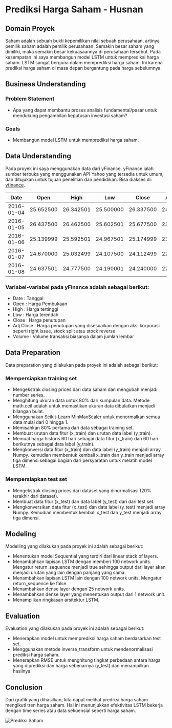 # Prediksi Harga Saham - Husnan

## Domain Proyek

Saham adalah sebuah bukti kepemilikan nilai sebuah perusahaan, artinya pemilik saham adalah pemilik perusahaan. Semakin besar saham yang dimiliki, maka semakin besar kekuasaannya di perusahaan tersebut. Pada kesempatan ini saya membangun model LSTM untuk memprediksi harga saham. LSTM sangat berguna dalam memprediksi harga saham. Ini karena prediksi harga saham di masa depan bergantung pada harga sebelumnya.

## Business Understanding

### Problem Statement
- Apa yang dapat membantu proses analisis fundamental/pasar untuk mendukung pengambilan keputusan investasi saham?

### Goals
- Membangun model LSTM untuk memprediksi harga saham.

## Data Understanding
Pada proyek ini saya menggunakan data dari yFinance. yFinance ialah sumber terbuka yang menggunakan API Yahoo yang tersedia untuk umum, dan ditujukan untuk tujuan penelitian dan pendidikan. Bisa diakses di: [yfinance](https://pypi.org/project/yfinance/#description). 

|Date       |Open      |High      |Low       |Close     |Adj Clos  |Volume
|-----------|----------|----------|----------|----------|----------|----------|
|2016-01-04 |25.652500 |26.342501 |25.500000 |26.337500 |24.151499 |270597600 |
|2016-01-05 |26.437500 |26.462500 |25.602501 |25.677500 |23.546272 |223164000 |
|2016-01-06 |25.139999 |25.592501 |24.967501 |25.174999 |23.085484 |273829600 |
|2016-01-07 |24.670000 |25.032499 |24.107500 |24.112499 |22.111172 |324377600 |
|2016-01-08	|24.637501 |24.777500 |24.190001 |24.240000 |22.228086 |283192000 |

### Variabel-variabel pada yFinance adalah sebagai berikut:
- Date : Tanggal
- Open : Harga Pembukaan
- High : Harga tertinggi
- Low : Harga terendah
- Close : Harga penutupan
- Adj Close : Harga penutupan yang disesuaikan dengan aksi korporasi seperti right issue, stock split atau stock reverse
- Volume : Volume transaksi biasanya dalam jumlah lembar

## Data Preparation
Data preparation yang dilakukan pada proyek ini adalah sebagai berikut:

### Mempersiapkan training set
- Mengekstrak closing prices dari data saham dan mengubah menjadi number series.
- Menghitung ukuran data untuk 80% dari kumpulan data. Metode math.ceil adalah untuk memastikan ukuran data dibulatkan menjadi bilangan bulat.
- Menggunakan Scikit-Learn MinMaxScaler untuk menormalkan semua data mulai dari 0 hingga 1.
- Memisahkan 80% pertama dari data sebagai training set.
- Membuat urutan data fitur (x_train) dan urutan data label (y_train).
- Memuat harga historis 60 hari sebagai data fitur (x_train) dan 60 hari berikutnya sebagai data label (y_train).
- Mengkonversi data fitur (x_train) dan data label (y_train) menjadi array Numpy. kemudian membentuk kembali x_train dan y_train menjadi array tiga dimensi sebagai bagian dari persyaratan untuk melatih model LSTM.

### Mempersiapkan test set
- Mengekstrak closing prices dari dataset yang dinormalisasi (20% terakhir dari dataset).
- Membuat data fitur (x_test) dan data label (y_test) dari dari test set.
- Mengkonversikan data fitur (x_test) dan data label (y_test) menjadi array Numpy. Kemudian membentuk kembali x_test dan y_test menjadi array tiga dimensi.

## Modeling
Modelling yang dilakukan pada proyek ini adalah sebagai berikut:
- Menentukan model Sequential yang terdiri dari linear stack of layers.
- Menambahkan lapisan LSTM dengan memberi 100 network units. Mengatur return_sequence menjadi true sehingga output dari layer akan menjadi urutan yang lain dengan panjang yang sama.
- Menambahkan lapisan LSTM lain dengan 100 network units. Mengatur return_sequence ke false.
- Menambahkan dense layer dengan 25 network units.
- Menambahkan dense layer yang menentukan output dari 1 network unit.
- Menampilkan ringkasan arsitektur LSTM.

## Evaluation
Evaluation yang dilakukan pada proyek ini adalah sebagai berikut:
- Menerapkan model untuk memprediksi harga saham berdasarkan test set.
- Menggunakan metode inverse_transform untuk mendenormalisasi prediksi harga saham.
- Menerapkan RMSE untuk menghitung tingkat perbedaan antara harga yang diprediksi dan harga sebenarnya (y_test) dan menampilkan hasilnya.

## Conclusion
Dari grafik yang dihasilkan, kita dapat melihat prediksi harga saham mengikuti tren harga saham. Hal ini menunjukkan efektivitas LSTM bekerja dengan time series atau data sekuensial seperti harga saham.

![Prediksi Saham](https://user-images.githubusercontent.com/57633103/188735701-75e8beab-ebbc-477f-be9c-68f186f907dc.png)
